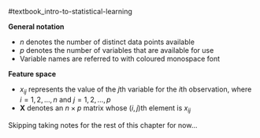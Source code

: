 #textbook_intro-to-statistical-learning

**General notation**
- $n$ denotes the number of distinct data points available
- $p$ denotes the number of variables that are available for use
- Variable names are referred to with coloured monospace font

**Feature space**
- $x_{ij}$ represents the value of the $j$th variable for the $i$th observation, where $i = 1, 2, \dots, n$ and $j = 1, 2, \dots, p$
- $\textbf{X}$ denotes an $n \times p$ matrix whose $(i, j)$th element is $x_{ij}$ 

Skipping taking notes for the rest of this chapter for now…
